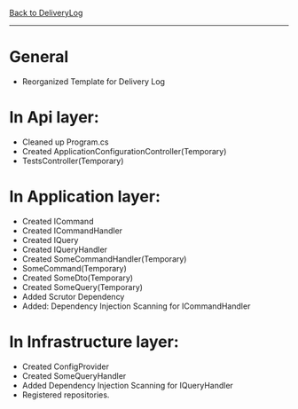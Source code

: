 [Back to DeliveryLog](../DeliveryLog.md)
<hr>

# General
- Reorganized Template for Delivery Log

# In Api layer:
- Cleaned up Program.cs
- Created ApplicationConfigurationController(Temporary)
- TestsController(Temporary)

# In Application layer:
- Created ICommand
- Created ICommandHandler
- Created IQuery
- Created IQueryHandler
- Created SomeCommandHandler(Temporary)
- SomeCommand(Temporary)
- Created SomeDto(Temporary)
- Created SomeQuery(Temporary)
- Added Scrutor Dependency
- Added: Dependency Injection Scanning for ICommandHandler

# In Infrastructure layer:
- Created ConfigProvider
- Created SomeQueryHandler
- Added Dependency Injection Scanning for IQueryHandler
- Registered repositories.